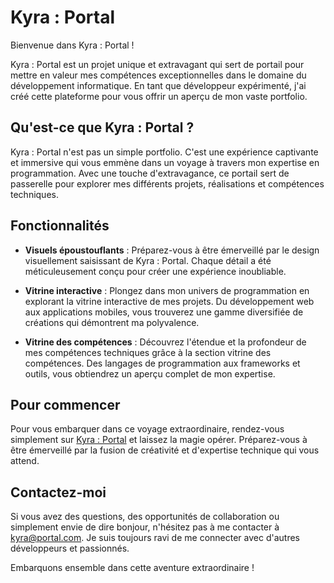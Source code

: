 # Kyra : Portal

Bienvenue dans Kyra : Portal !

Kyra : Portal est un projet unique et extravagant qui sert de portail pour mettre en valeur mes compétences exceptionnelles dans le domaine du développement informatique. En tant que développeur expérimenté, j'ai créé cette plateforme pour vous offrir un aperçu de mon vaste portfolio.

## Qu'est-ce que Kyra : Portal ?

Kyra : Portal n'est pas un simple portfolio. C'est une expérience captivante et immersive qui vous emmène dans un voyage à travers mon expertise en programmation. Avec une touche d'extravagance, ce portail sert de passerelle pour explorer mes différents projets, réalisations et compétences techniques.

## Fonctionnalités

- **Visuels époustouflants** : Préparez-vous à être émerveillé par le design visuellement saisissant de Kyra : Portal. Chaque détail a été méticuleusement conçu pour créer une expérience inoubliable.

- **Vitrine interactive** : Plongez dans mon univers de programmation en explorant la vitrine interactive de mes projets. Du développement web aux applications mobiles, vous trouverez une gamme diversifiée de créations qui démontrent ma polyvalence.

- **Vitrine des compétences** : Découvrez l'étendue et la profondeur de mes compétences techniques grâce à la section vitrine des compétences. Des langages de programmation aux frameworks et outils, vous obtiendrez un aperçu complet de mon expertise.

## Pour commencer

Pour vous embarquer dans ce voyage extraordinaire, rendez-vous simplement sur [Kyra : Portal](https://www.kyra-portal.com) et laissez la magie opérer. Préparez-vous à être émerveillé par la fusion de créativité et d'expertise technique qui vous attend.

## Contactez-moi

Si vous avez des questions, des opportunités de collaboration ou simplement envie de dire bonjour, n'hésitez pas à me contacter à [kyra@portal.com](mailto:kyra@portal.com). Je suis toujours ravi de me connecter avec d'autres développeurs et passionnés.

Embarquons ensemble dans cette aventure extraordinaire !

